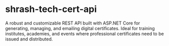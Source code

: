 # shrash-tech-cert-api
A robust and customizable REST API built with ASP.NET Core for generating, managing, and emailing digital certificates. Ideal for training institutes, academies, and events where professional certificates need to be issued and distributed.
